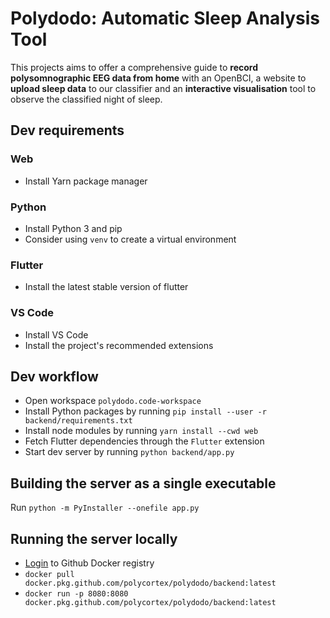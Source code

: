 # Polydodo: Automatic Sleep Analysis Tool

This projects aims to offer a comprehensive guide to **record polysomnographic EEG data from home** with an OpenBCI, a website to **upload sleep data** to our classifier and an **interactive visualisation** tool to observe the classified night of sleep.

## Dev requirements

### Web

- Install Yarn package manager

### Python

- Install Python 3 and pip
- Consider using `venv` to create a virtual environment

### Flutter

- Install the latest stable version of flutter

### VS Code

- Install VS Code
- Install the project's recommended extensions

## Dev workflow

- Open workspace `polydodo.code-workspace`
- Install Python packages by running `pip install --user -r backend/requirements.txt`
- Install node modules by running `yarn install --cwd web`
- Fetch Flutter dependencies through the `Flutter` extension
- Start dev server by running `python backend/app.py`

## Building the server as a single executable

Run `python -m PyInstaller --onefile app.py`

## Running the server locally

- [Login](https://docs.github.com/en/free-pro-team@latest/packages/using-github-packages-with-your-projects-ecosystem/configuring-docker-for-use-with-github-packages#authenticating-with-a-personal-access-token) to Github Docker registry
- `docker pull docker.pkg.github.com/polycortex/polydodo/backend:latest`
- `docker run -p 8080:8080 docker.pkg.github.com/polycortex/polydodo/backend:latest`
